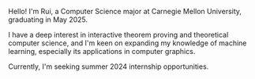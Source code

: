 Hello! I'm Rui, a Computer Science major at Carnegie Mellon University, graduating in May 2025.

I have a deep interest in interactive theorem proving and theoretical computer science, and I'm keen on expanding my knowledge of machine learning, especially its applications in computer graphics.

Currently, I'm seeking summer 2024 internship opportunities.
